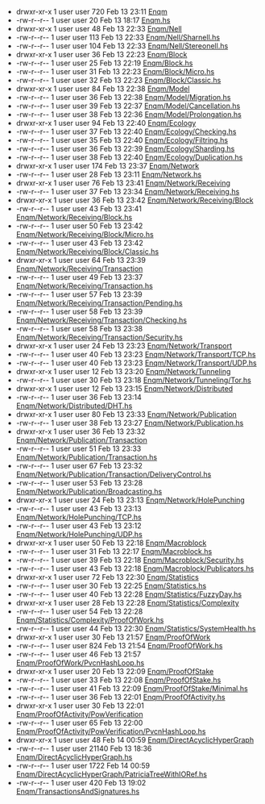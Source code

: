 * drwxr-xr-x 1 user user 720 Feb 13 23:11 [Enqm](Enqm)
* -rw-r--r-- 1 user user 20 Feb 13 18:17 [Enqm.hs](Enqm.hs)
* drwxr-xr-x 1 user user 48 Feb 13 22:33 [Enqm/Nell](Enqm/Nell)
* -rw-r--r-- 1 user user 113 Feb 13 22:33 [Enqm/Nell/Sharnell.hs](Enqm/Nell/Sharnell.hs)
* -rw-r--r-- 1 user user 104 Feb 13 22:33 [Enqm/Nell/Stereonell.hs](Enqm/Nell/Stereonell.hs)
* drwxr-xr-x 1 user user 36 Feb 13 22:23 [Enqm/Block](Enqm/Block)
* -rw-r--r-- 1 user user 25 Feb 13 22:19 [Enqm/Block.hs](Enqm/Block.hs)
* -rw-r--r-- 1 user user 31 Feb 13 22:23 [Enqm/Block/Micro.hs](Enqm/Block/Micro.hs)
* -rw-r--r-- 1 user user 32 Feb 13 22:23 [Enqm/Block/Classic.hs](Enqm/Block/Classic.hs)
* drwxr-xr-x 1 user user 84 Feb 13 22:38 [Enqm/Model](Enqm/Model)
* -rw-r--r-- 1 user user 36 Feb 13 22:38 [Enqm/Model/Migration.hs](Enqm/Model/Migration.hs)
* -rw-r--r-- 1 user user 39 Feb 13 22:37 [Enqm/Model/Cancellation.hs](Enqm/Model/Cancellation.hs)
* -rw-r--r-- 1 user user 38 Feb 13 22:36 [Enqm/Model/Prolongation.hs](Enqm/Model/Prolongation.hs)
* drwxr-xr-x 1 user user 94 Feb 13 22:40 [Enqm/Ecology](Enqm/Ecology)
* -rw-r--r-- 1 user user 37 Feb 13 22:40 [Enqm/Ecology/Checking.hs](Enqm/Ecology/Checking.hs)
* -rw-r--r-- 1 user user 35 Feb 13 22:40 [Enqm/Ecology/Filtring.hs](Enqm/Ecology/Filtring.hs)
* -rw-r--r-- 1 user user 36 Feb 13 22:39 [Enqm/Ecology/Sharding.hs](Enqm/Ecology/Sharding.hs)
* -rw-r--r-- 1 user user 38 Feb 13 22:40 [Enqm/Ecology/Duplication.hs](Enqm/Ecology/Duplication.hs)
* drwxr-xr-x 1 user user 174 Feb 13 23:37 [Enqm/Network](Enqm/Network)
* -rw-r--r-- 1 user user 28 Feb 13 23:11 [Enqm/Network.hs](Enqm/Network.hs)
* drwxr-xr-x 1 user user 76 Feb 13 23:41 [Enqm/Network/Receiving](Enqm/Network/Receiving)
* -rw-r--r-- 1 user user 37 Feb 13 23:34 [Enqm/Network/Receiving.hs](Enqm/Network/Receiving.hs)
* drwxr-xr-x 1 user user 36 Feb 13 23:42 [Enqm/Network/Receiving/Block](Enqm/Network/Receiving/Block)
* -rw-r--r-- 1 user user 43 Feb 13 23:41 [Enqm/Network/Receiving/Block.hs](Enqm/Network/Receiving/Block.hs)
* -rw-r--r-- 1 user user 50 Feb 13 23:42 [Enqm/Network/Receiving/Block/Micro.hs](Enqm/Network/Receiving/Block/Micro.hs)
* -rw-r--r-- 1 user user 43 Feb 13 23:42 [Enqm/Network/Receiving/Block/Classic.hs](Enqm/Network/Receiving/Block/Classic.hs)
* drwxr-xr-x 1 user user 64 Feb 13 23:39 [Enqm/Network/Receiving/Transaction](Enqm/Network/Receiving/Transaction)
* -rw-r--r-- 1 user user 49 Feb 13 23:37 [Enqm/Network/Receiving/Transaction.hs](Enqm/Network/Receiving/Transaction.hs)
* -rw-r--r-- 1 user user 57 Feb 13 23:39 [Enqm/Network/Receiving/Transaction/Pending.hs](Enqm/Network/Receiving/Transaction/Pending.hs)
* -rw-r--r-- 1 user user 58 Feb 13 23:39 [Enqm/Network/Receiving/Transaction/Checking.hs](Enqm/Network/Receiving/Transaction/Checking.hs)
* -rw-r--r-- 1 user user 58 Feb 13 23:38 [Enqm/Network/Receiving/Transaction/Security.hs](Enqm/Network/Receiving/Transaction/Security.hs)
* drwxr-xr-x 1 user user 24 Feb 13 23:23 [Enqm/Network/Transport](Enqm/Network/Transport)
* -rw-r--r-- 1 user user 40 Feb 13 23:23 [Enqm/Network/Transport/TCP.hs](Enqm/Network/Transport/TCP.hs)
* -rw-r--r-- 1 user user 40 Feb 13 23:23 [Enqm/Network/Transport/UDP.hs](Enqm/Network/Transport/UDP.hs)
* drwxr-xr-x 1 user user 12 Feb 13 23:20 [Enqm/Network/Tunneling](Enqm/Network/Tunneling)
* -rw-r--r-- 1 user user 30 Feb 13 23:18 [Enqm/Network/Tunneling/Tor.hs](Enqm/Network/Tunneling/Tor.hs)
* drwxr-xr-x 1 user user 12 Feb 13 23:15 [Enqm/Network/Distributed](Enqm/Network/Distributed)
* -rw-r--r-- 1 user user 36 Feb 13 23:14 [Enqm/Network/Distributed/DHT.hs](Enqm/Network/Distributed/DHT.hs)
* drwxr-xr-x 1 user user 80 Feb 13 23:33 [Enqm/Network/Publication](Enqm/Network/Publication)
* -rw-r--r-- 1 user user 38 Feb 13 23:27 [Enqm/Network/Publication.hs](Enqm/Network/Publication.hs)
* drwxr-xr-x 1 user user 36 Feb 13 23:32 [Enqm/Network/Publication/Transaction](Enqm/Network/Publication/Transaction)
* -rw-r--r-- 1 user user 51 Feb 13 23:33 [Enqm/Network/Publication/Transaction.hs](Enqm/Network/Publication/Transaction.hs)
* -rw-r--r-- 1 user user 67 Feb 13 23:32 [Enqm/Network/Publication/Transaction/DeliveryControl.hs](Enqm/Network/Publication/Transaction/DeliveryControl.hs)
* -rw-r--r-- 1 user user 53 Feb 13 23:28 [Enqm/Network/Publication/Broadcasting.hs](Enqm/Network/Publication/Broadcasting.hs)
* drwxr-xr-x 1 user user 24 Feb 13 23:13 [Enqm/Network/HolePunching](Enqm/Network/HolePunching)
* -rw-r--r-- 1 user user 43 Feb 13 23:13 [Enqm/Network/HolePunching/TCP.hs](Enqm/Network/HolePunching/TCP.hs)
* -rw-r--r-- 1 user user 43 Feb 13 23:12 [Enqm/Network/HolePunching/UDP.hs](Enqm/Network/HolePunching/UDP.hs)
* drwxr-xr-x 1 user user 50 Feb 13 22:18 [Enqm/Macroblock](Enqm/Macroblock)
* -rw-r--r-- 1 user user 31 Feb 13 22:17 [Enqm/Macroblock.hs](Enqm/Macroblock.hs)
* -rw-r--r-- 1 user user 39 Feb 13 22:18 [Enqm/Macroblock/Security.hs](Enqm/Macroblock/Security.hs)
* -rw-r--r-- 1 user user 43 Feb 13 22:18 [Enqm/Macroblock/Publicators.hs](Enqm/Macroblock/Publicators.hs)
* drwxr-xr-x 1 user user 72 Feb 13 22:30 [Enqm/Statistics](Enqm/Statistics)
* -rw-r--r-- 1 user user 30 Feb 13 22:25 [Enqm/Statistics.hs](Enqm/Statistics.hs)
* -rw-r--r-- 1 user user 40 Feb 13 22:28 [Enqm/Statistics/FuzzyDay.hs](Enqm/Statistics/FuzzyDay.hs)
* drwxr-xr-x 1 user user 28 Feb 13 22:28 [Enqm/Statistics/Complexity](Enqm/Statistics/Complexity)
* -rw-r--r-- 1 user user 54 Feb 13 22:28 [Enqm/Statistics/Complexity/ProofOfWork.hs](Enqm/Statistics/Complexity/ProofOfWork.hs)
* -rw-r--r-- 1 user user 44 Feb 13 22:30 [Enqm/Statistics/SystemHealth.hs](Enqm/Statistics/SystemHealth.hs)
* drwxr-xr-x 1 user user 30 Feb 13 21:57 [Enqm/ProofOfWork](Enqm/ProofOfWork)
* -rw-r--r-- 1 user user 824 Feb 13 21:54 [Enqm/ProofOfWork.hs](Enqm/ProofOfWork.hs)
* -rw-r--r-- 1 user user 46 Feb 13 21:57 [Enqm/ProofOfWork/PvcnHashLoop.hs](Enqm/ProofOfWork/PvcnHashLoop.hs)
* drwxr-xr-x 1 user user 20 Feb 13 22:09 [Enqm/ProofOfStake](Enqm/ProofOfStake)
* -rw-r--r-- 1 user user 33 Feb 13 22:08 [Enqm/ProofOfStake.hs](Enqm/ProofOfStake.hs)
* -rw-r--r-- 1 user user 41 Feb 13 22:09 [Enqm/ProofOfStake/Minimal.hs](Enqm/ProofOfStake/Minimal.hs)
* -rw-r--r-- 1 user user 36 Feb 13 22:01 [Enqm/ProofOfActivity.hs](Enqm/ProofOfActivity.hs)
* drwxr-xr-x 1 user user 30 Feb 13 22:01 [Enqm/ProofOfActivity/PowVerification](Enqm/ProofOfActivity/PowVerification)
* -rw-r--r-- 1 user user 65 Feb 13 22:00 [Enqm/ProofOfActivity/PowVerification/PvcnHashLoop.hs](Enqm/ProofOfActivity/PowVerification/PvcnHashLoop.hs)
* drwxr-xr-x 1 user user 48 Feb 14 00:59 [Enqm/DirectAcyclicHyperGraph](Enqm/DirectAcyclicHyperGraph)
* -rw-r--r-- 1 user user 21140 Feb 13 18:36 [Enqm/DirectAcyclicHyperGraph.hs](Enqm/DirectAcyclicHyperGraph.hs)
* -rw-r--r-- 1 user user 1722 Feb 14 00:59 [Enqm/DirectAcyclicHyperGraph/PatriciaTreeWithIORef.hs](Enqm/DirectAcyclicHyperGraph/PatriciaTreeWithIORef.hs)
* -rw-r--r-- 1 user user 420 Feb 13 19:02 [Enqm/TransactionsAndSignatures.hs](Enqm/TransactionsAndSignatures.hs)
